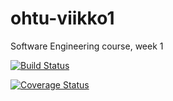 # ohtu-viikko1
Software Engineering course, week 1

[![Build Status](https://travis-ci.org/ksaren/ohtu-viikko1.svg?branch=master)](https://travis-ci.org/ksaren/ohtu-viikko1)

[![Coverage Status](https://coveralls.io/repos/github/ksaren/ohtu-viikko1/badge.svg?branch=master)](https://coveralls.io/github/ksaren/ohtu-viikko1?branch=master)
